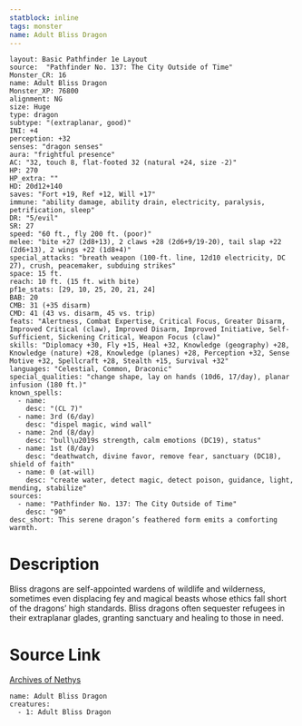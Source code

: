 ```yaml
---
statblock: inline
tags: monster
name: Adult Bliss Dragon
---
```

```statblock
layout: Basic Pathfinder 1e Layout
source:  "Pathfinder No. 137: The City Outside of Time"
Monster_CR: 16
name: Adult Bliss Dragon
Monster_XP: 76800
alignment: NG
size: Huge
type: dragon
subtype: "(extraplanar, good)"
INI: +4
perception: +32
senses: "dragon senses"
aura: "frightful presence"
AC: "32, touch 8, flat-footed 32 (natural +24, size -2)"
HP: 270
HP_extra: ""
HD: 20d12+140
saves: "Fort +19, Ref +12, Will +17"
immune: "ability damage, ability drain, electricity, paralysis, petrification, sleep"
DR: "5/evil"
SR: 27
speed: "60 ft., fly 200 ft. (poor)"
melee: "bite +27 (2d8+13), 2 claws +28 (2d6+9/19-20), tail slap +22 (2d6+13), 2 wings +22 (1d8+4)"
special_attacks: "breath weapon (100-ft. line, 12d10 electricity, DC 27), crush, peacemaker, subduing strikes"
space: 15 ft.
reach: 10 ft. (15 ft. with bite)
pf1e_stats: [29, 10, 25, 20, 21, 24]
BAB: 20
CMB: 31 (+35 disarm)
CMD: 41 (43 vs. disarm, 45 vs. trip)
feats: "Alertness, Combat Expertise, Critical Focus, Greater Disarm, Improved Critical (claw), Improved Disarm, Improved Initiative, Self-Sufficient, Sickening Critical, Weapon Focus (claw)"
skills: "Diplomacy +30, Fly +15, Heal +32, Knowledge (geography) +28, Knowledge (nature) +28, Knowledge (planes) +28, Perception +32, Sense Motive +32, Spellcraft +28, Stealth +15, Survival +32"
languages: "Celestial, Common, Draconic"
special_qualities: "change shape, lay on hands (10d6, 17/day), planar infusion (180 ft.)"
known_spells:
  - name:
    desc: "(CL 7)"
  - name: 3rd (6/day)
    desc: "dispel magic, wind wall"
  - name: 2nd (8/day)
    desc: "bull\u2019s strength, calm emotions (DC19), status"
  - name: 1st (8/day)
    desc: "deathwatch, divine favor, remove fear, sanctuary (DC18), shield of faith"
  - name: 0 (at-will)
    desc: "create water, detect magic, detect poison, guidance, light, mending, stabilize"
sources:
  - name: "Pathfinder No. 137: The City Outside of Time"
    desc: "90"
desc_short: This serene dragon’s feathered form emits a comforting warmth.
```
# Description
Bliss dragons are self-appointed wardens of wildlife and wilderness, sometimes even displacing fey and magical beasts whose ethics fall short of the dragons’ high standards. Bliss dragons often sequester refugees in their extraplanar glades, granting sanctuary and healing to those in need.
# Source Link
[Archives of Nethys](https://aonprd.com/MonsterDisplay.aspx?ItemName=Adult%20Bliss%20Dragon)
```encounter-table
name: Adult Bliss Dragon
creatures:
  - 1: Adult Bliss Dragon
```
